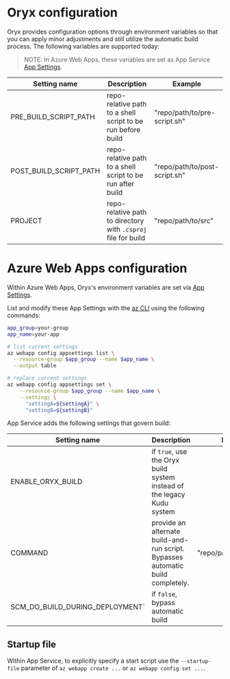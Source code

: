 # Oryx configuration

Oryx provides configuration options through environment variables so that you
can apply minor adjustments and still utilize the automatic build process. The following variables are supported today:

> NOTE: In Azure Web Apps, these variables are set as App Service [App Settings][].

Setting name                     | Description                                                    | Example
---------------------------------|----------------------------------------------------------------|------------
PRE\_BUILD\_SCRIPT\_PATH         | repo-relative path to a shell script to be run before build    | "repo/path/to/pre-script.sh"
POST\_BUILD\_SCRIPT\_PATH        | repo-relative path to a shell script to be run after build     | "repo/path/to/post-script.sh"
PROJECT                          | repo-relative path to directory with `.csproj` file for build  | "repo/path/to/src"

# Azure Web Apps configuration

Within Azure Web Apps, Oryx's environment variables are set via [App
Settings][].

List and modify these App Settings with the [az CLI][] using the following
commands:

```bash
app_group=your-group
app_name=your-app

# list current settings
az webapp config appsettings list \
  --resource-group $app_group --name $app_name \
  --output table

# replace current settings
az webapp config appsettings set \
    --resource-group $app_group --name $app_name \
    --settings \
      "settingA=${settingA}" \
      "settingB=${settingB}"
```

App Service adds the following settings that govern build:

Setting name                     | Description                                                    | Example
---------------------------------|----------------------------------------------------------------|------------
ENABLE\_ORYX\_BUILD              | if `true`, use the Oryx build system instead of the legacy Kudu system | 
COMMAND                          | provide an alternate build-and-run script. Bypasses automatic build completely. | "repo/path/to/script.sh"
SCM\_DO\_BUILD\_DURING\_DEPLOYMENT` | if `false`, bypass automatic build | 

## Startup file

Within App Service, to explicitly specify a start script use the
`--startup-file` parameter of `az webapp create ...` or `az webapp config set
...`.

[App Settings]: https://docs.microsoft.com/en-us/azure/app-service/web-sites-configure#app-settings
[az CLI]: https://github.com/Azure/azure-cli
